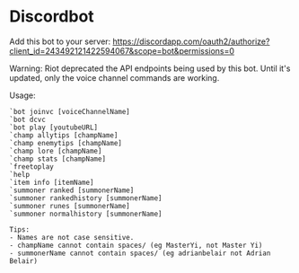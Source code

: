 # Discordbot

Add this bot to your server: https://discordapp.com/oauth2/authorize?client_id=243492121422594067&scope=bot&permissions=0

Warning: Riot deprecated the API endpoints being used by this bot. Until it's updated, only the voice channel commands are working.

Usage:
```
`bot joinvc [voiceChannelName]
`bot dcvc
`bot play [youtubeURL]
`champ allytips [champName]
`champ enemytips [champName]
`champ lore [champName]
`champ stats [champName]
`freetoplay
`help
`item info [itemName]
`summoner ranked [summonerName]
`summoner rankedhistory [summonerName]
`summoner runes [summonerName]
`summoner normalhistory [summonerName]

Tips:
- Names are not case sensitive.
- champName cannot contain spaces/ (eg MasterYi, not Master Yi)
- summonerName cannot contain spaces/ (eg adrianbelair not Adrian Belair)
```
